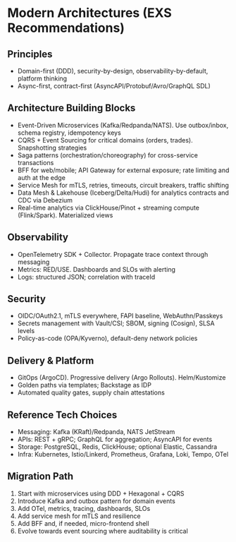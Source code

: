 # Modern Architectures (EXS Recommendations)

## Principles
- Domain-first (DDD), security-by-design, observability-by-default, platform thinking
- Async-first, contract-first (AsyncAPI/Protobuf/Avro/GraphQL SDL)

## Architecture Building Blocks
- Event-Driven Microservices (Kafka/Redpanda/NATS). Use outbox/inbox, schema registry, idempotency keys
- CQRS + Event Sourcing for critical domains (orders, trades). Snapshotting strategies
- Saga patterns (orchestration/choreography) for cross-service transactions
- BFF for web/mobile; API Gateway for external exposure; rate limiting and auth at the edge
- Service Mesh for mTLS, retries, timeouts, circuit breakers, traffic shifting
- Data Mesh & Lakehouse (Iceberg/Delta/Hudi) for analytics contracts and CDC via Debezium
- Real-time analytics via ClickHouse/Pinot + streaming compute (Flink/Spark). Materialized views

## Observability
- OpenTelemetry SDK + Collector. Propagate trace context through messaging
- Metrics: RED/USE. Dashboards and SLOs with alerting
- Logs: structured JSON; correlation with traceId

## Security
- OIDC/OAuth2.1, mTLS everywhere, FAPI baseline, WebAuthn/Passkeys
- Secrets management with Vault/CSI; SBOM, signing (Cosign), SLSA levels
- Policy-as-code (OPA/Kyverno), default-deny network policies

## Delivery & Platform
- GitOps (ArgoCD). Progressive delivery (Argo Rollouts). Helm/Kustomize
- Golden paths via templates; Backstage as IDP
- Automated quality gates, supply chain attestations

## Reference Tech Choices
- Messaging: Kafka (KRaft)/Redpanda, NATS JetStream
- APIs: REST + gRPC; GraphQL for aggregation; AsyncAPI for events
- Storage: PostgreSQL, Redis, ClickHouse; optional Elastic, Cassandra
- Infra: Kubernetes, Istio/Linkerd, Prometheus, Grafana, Loki, Tempo, OTel

## Migration Path
1. Start with microservices using DDD + Hexagonal + CQRS
2. Introduce Kafka and outbox pattern for domain events
3. Add OTel, metrics, tracing, dashboards, SLOs
4. Add service mesh for mTLS and resilience
5. Add BFF and, if needed, micro-frontend shell
6. Evolve towards event sourcing where auditability is critical
